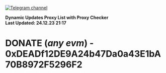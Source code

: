 [![Telegram channel](https://img.shields.io/endpoint?url=https://runkit.io/damiankrawczyk/telegram-badge/branches/master?url=https://t.me/n4z4v0d)](https://t.me/n4z4v0d) 

**Dynamic Updates Proxy List with Proxy Checker**  
**Last Updated: 24.12.23 21:17**

# DONATE (_any evm_) - 0xDEADf12DE9A24b47Da0a43E1bA70B8972F5296F2
